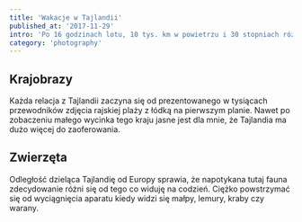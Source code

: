 ```yaml
---
title: 'Wakacje w Tajlandii'
published_at: '2017-11-29'
intro: 'Po 16 godzinach lotu, 10 tys. km w powietrzu i 30 stopniach różnicy temperatur wylądowaliśmy w Tajlandii. Przez dwa tygodnie zwiedziliśmy północ, centrum i południe kraju, odpoczywając i fotografując.'
category: 'photography'
---
```


## Krajobrazy

Każda relacja z Tajlandii zaczyna się od prezentowanego w tysiącach przewodników zdjęcia rajskiej plaży z łódką na pierwszym planie. Nawet po zobaczeniu małego wycinka tego kraju jasne jest dla mnie, że Tajlandia ma dużo więcej do zaoferowania.

<photo-lazy src="https://lukaszrados.pl/upload/stories/tajlandia/176.jpg" padding-bottom="66.666"></photo-lazy>

<photo-lazy src="https://lukaszrados.pl/upload/stories/tajlandia/177.jpg" padding-bottom="66.666"></photo-lazy>

<photo-lazy src="https://lukaszrados.pl/upload/stories/tajlandia/178.jpg" padding-bottom="66.666"></photo-lazy>

<photo-lazy src="https://lukaszrados.pl/upload/stories/tajlandia/179.jpg" padding-bottom="66.666"></photo-lazy>

<photo-lazy src="https://lukaszrados.pl/upload/stories/tajlandia/180.jpg" padding-bottom="66.666"></photo-lazy>

<photo-lazy src="https://lukaszrados.pl/upload/stories/tajlandia/181.jpg" padding-bottom="66.666"></photo-lazy>

<photo-lazy src="https://lukaszrados.pl/upload/stories/tajlandia/182.jpg" padding-bottom="66.666"></photo-lazy>

<photo-lazy src="https://lukaszrados.pl/upload/stories/tajlandia/183.jpg" padding-bottom="66.666"></photo-lazy>

<photo-lazy src="https://lukaszrados.pl/upload/stories/tajlandia/184.jpg" padding-bottom="66.666"></photo-lazy>

<photo-lazy src="https://lukaszrados.pl/upload/stories/tajlandia/185.jpg" padding-bottom="66.666"></photo-lazy>

<photo-lazy src="https://lukaszrados.pl/upload/stories/tajlandia/186.jpg" padding-bottom="66.666"></photo-lazy>

<photo-lazy src="https://lukaszrados.pl/upload/stories/tajlandia/187.jpg" padding-bottom="66.666"></photo-lazy>

## Zwierzęta

Odległość dzieląca Tajlandię od Europy sprawia, że napotykana tutaj fauna zdecydowanie różni się od tego co widuję na codzień. Ciężko powstrzymać się od wyciągnięcia aparatu kiedy widzi się małpy, lemury, kraby czy warany.

<photo-lazy src="https://lukaszrados.pl/upload/stories/tajlandia/190.jpg" padding-bottom="66.666"></photo-lazy>

<photo-lazy src="https://lukaszrados.pl/upload/stories/tajlandia/191.jpg" padding-bottom="150"></photo-lazy>

<photo-lazy src="https://lukaszrados.pl/upload/stories/tajlandia/192.jpg" padding-bottom="150"></photo-lazy>

<photo-lazy src="https://lukaszrados.pl/upload/stories/tajlandia/193.jpg" padding-bottom="150"></photo-lazy>

<photo-lazy src="https://lukaszrados.pl/upload/stories/tajlandia/194.jpg" padding-bottom="150"></photo-lazy>

<photo-lazy src="https://lukaszrados.pl/upload/stories/tajlandia/195.jpg" padding-bottom="150"></photo-lazy>

<photo-lazy src="https://lukaszrados.pl/upload/stories/tajlandia/196.jpg" padding-bottom="150"></photo-lazy>

<photo-lazy src="https://lukaszrados.pl/upload/stories/tajlandia/197.jpg" padding-bottom="66.666"></photo-lazy>

<photo-lazy src="https://lukaszrados.pl/upload/stories/tajlandia/198.jpg" padding-bottom="66.666"></photo-lazy>

<photo-lazy src="https://lukaszrados.pl/upload/stories/tajlandia/199.jpg" padding-bottom="66.666"></photo-lazy>

<photo-lazy src="https://lukaszrados.pl/upload/stories/tajlandia/200.jpg" padding-bottom="66.666"></photo-lazy>

<photo-lazy src="https://lukaszrados.pl/upload/stories/tajlandia/201.jpg" padding-bottom="66.666"></photo-lazy>

<photo-lazy src="https://lukaszrados.pl/upload/stories/tajlandia/203.jpg" padding-bottom="66.666"></photo-lazy>
